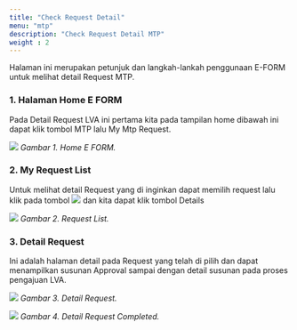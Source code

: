 ```yaml
---
title: "Check Request Detail"
menu: "mtp"
description: "Check Request Detail MTP"
weight : 2
---
```


Halaman ini merupakan petunjuk dan langkah-lankah penggunaan E-FORM untuk melihat detail Request MTP.

### 1. Halaman Home E FORM

Pada Detail Request LVA ini pertama kita pada tampilan home dibawah ini dapat klik tombol MTP lalu My Mtp Request.

![](/images/MTP/check/home.png?height=auto&classes=border,shadow)
*Gambar 1. Home E FORM.*

### 2. My Request List

Untuk melihat detail Request yang di inginkan dapat memilih request lalu klik pada tombol ![](/images/LVA/check/tombol.PNG) dan kita dapat klik tombol Details

![](/images/MTP/check/list.png?height=auto&classes=border,shadow)
*Gambar 2. Request List.*


### 3. Detail Request

Ini adalah halaman detail pada Request yang telah di pilih dan dapat menampilkan susunan Approval sampai dengan detail susunan pada proses pengajuan LVA.

![](/images/MTP/check/details.png?height=auto&classes=border,shadow)
*Gambar 3. Detail Request.*

![](/images/MTP/check/detail.png?height=auto&classes=border,shadow)
*Gambar 4. Detail Request Completed.*